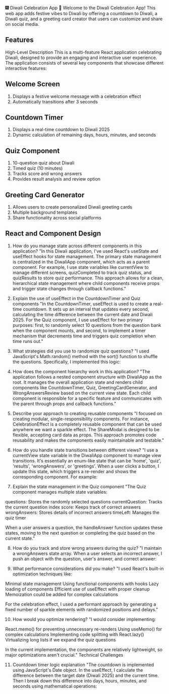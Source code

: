 🎆 Diwali Celebration App 🎇
Welcome to the Diwali Celebration App! This web app adds festive vibes to Diwali by offering a countdown to Diwali, a Diwali quiz, and a greeting card creator that users can customize and share on social media.

## Features

High-Level Description
This is a multi-feature React application celebrating Diwali, designed to provide an engaging and interactive user experience. The application consists of several key components that showcase different interactive features:

## Welcome Screen

1. Displays a festive welcome message with a celebration effect
2. Automatically transitions after 3 seconds


## Countdown Timer

1. Displays a real-time countdown to Diwali 2025
2. Dynamic calculation of remaining days, hours, minutes, and seconds


## Quiz Component

1. 10-question quiz about Diwali
2. Timed quiz (10 minutes)
3. Tracks score and wrong answers
4.  Provides result analysis and review option


## Greeting Card Generator

1. Allows users to create personalized Diwali greeting cards
2. Multiple background templates
3. Share functionality across social platforms


## React and Component Design

1. How do you manage state across different components in this application?
"In this Diwali application, I've used React's useState and useEffect hooks for state management. The primary state management is centralized in the DiwaliApp component, which acts as a parent component. For example, I use state variables like currentView to manage different screens, quizCompleted to track quiz status, and quizResults to store quiz performance. This approach allows for a clean, hierarchical state management where child components receive props and trigger state changes through callback functions."

2. Explain the use of useEffect in the CountdownTimer and Quiz components
"In the CountdownTimer, useEffect is used to create a real-time countdown. It sets up an interval that updates every second, calculating the time difference between the current date and Diwali 2025. For the Quiz component, I use useEffect for two primary purposes: first, to randomly select 10 questions from the question bank when the component mounts, and second, to implement a timer mechanism that decrements time and triggers quiz completion when time runs out."

3. What strategies did you use to randomize quiz questions?
"I used JavaScript's Math.random() method with the sort() function to shuffle the questions. Specifically, I implemented this logic:

4. How does the component hierarchy work in this application?
"The application follows a nested component structure with DiwaliApp as the root. It manages the overall application state and renders child components like CountdownTimer, Quiz, GreetingCardGenerator, and WrongAnswersReview based on the current view state. Each child component is responsible for a specific feature and communicates with the parent through props and callback functions."

5. Describe your approach to creating reusable components
"I focused on creating modular, single-responsibility components. For instance, CelebrationEffect is a completely reusable component that can be used anywhere we want a sparkle effect. The ShareModal is designed to be flexible, accepting card data as props. This approach promotes code reusability and makes the components easily maintainable and testable."


6. How do you handle state transitions between different views?
"I use a currentView state variable in the DiwaliApp component to manage view transitions. It's essentially an enum-like state that can be 'home', 'quiz', 'results', 'wrongAnswers', or 'greetings'. When a user clicks a button, I update this state, which triggers a re-render and shows the corresponding component. For example:

7. Explain the state management in the Quiz component
"The Quiz component manages multiple state variables:

questions: Stores the randomly selected questions
currentQuestion: Tracks the current question index
score: Keeps track of correct answers
wrongAnswers: Stores details of incorrect answers
timeLeft: Manages the quiz timer

When a user answers a question, the handleAnswer function updates these states, moving to the next question or completing the quiz based on the current state."

8. How do you track and store wrong answers during the quiz?
"I maintain a wrongAnswers state array. When a user selects an incorrect answer, I push an object with the question, user's answer, and correct answer:


9. What performance considerations did you make?
"I used React's built-in optimization techniques like:


Minimal state management
Using functional components with hooks
Lazy loading of components
Efficient use of useEffect with proper cleanup
Memoization could be added for complex calculations

For the celebration effect, I used a performant approach by generating a fixed number of sparkle elements with randomized positions and delays."

10. How would you optimize rendering?
"I would consider implementing:


React.memo() for preventing unnecessary re-renders
Using useMemo() for complex calculations
Implementing code splitting with React.lazy()
Virtualizing long lists if we expand the quiz questions

In the current implementation, the components are relatively lightweight, so major optimizations aren't crucial."
Technical Challenges

11. Countdown timer logic explanation
"The countdown is implemented using JavaScript's Date object. In the useEffect, I calculate the difference between the target date (Diwali 2025) and the current time. Then I break down this difference into days, hours, minutes, and seconds using mathematical operations: